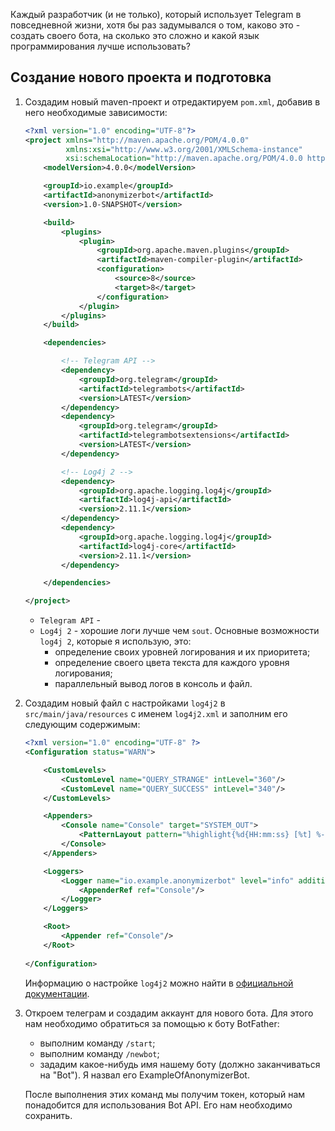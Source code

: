 Каждый разработчик (и не только), который использует Telegram в повседневной жизни, хотя бы раз задумывался о том,
каково это - создать своего бота, на сколько это сложно и какой язык программирования лучше использовать?

## Создание нового проекта и подготовка
1. Создадим новый maven-проект и отредактируем `pom.xml`, добавив в него необходимые зависимости:
    ```xml
    <?xml version="1.0" encoding="UTF-8"?>
    <project xmlns="http://maven.apache.org/POM/4.0.0"
             xmlns:xsi="http://www.w3.org/2001/XMLSchema-instance"
             xsi:schemaLocation="http://maven.apache.org/POM/4.0.0 http://maven.apache.org/xsd/maven-4.0.0.xsd">
        <modelVersion>4.0.0</modelVersion>

        <groupId>io.example</groupId>
        <artifactId>anonymizerbot</artifactId>
        <version>1.0-SNAPSHOT</version>

        <build>
            <plugins>
                <plugin>
                    <groupId>org.apache.maven.plugins</groupId>
                    <artifactId>maven-compiler-plugin</artifactId>
                    <configuration>
                        <source>8</source>
                        <target>8</target>
                    </configuration>
                </plugin>
            </plugins>
        </build>

        <dependencies>

            <!-- Telegram API -->
            <dependency>
                <groupId>org.telegram</groupId>
                <artifactId>telegrambots</artifactId>
                <version>LATEST</version>
            </dependency>
            <dependency>
                <groupId>org.telegram</groupId>
                <artifactId>telegrambotsextensions</artifactId>
                <version>LATEST</version>
            </dependency>

            <!-- Log4j 2 -->
            <dependency>
                <groupId>org.apache.logging.log4j</groupId>
                <artifactId>log4j-api</artifactId>
                <version>2.11.1</version>
            </dependency>
            <dependency>
                <groupId>org.apache.logging.log4j</groupId>
                <artifactId>log4j-core</artifactId>
                <version>2.11.1</version>
            </dependency>

        </dependencies>

    </project>
    ```

    * `Telegram API` - 
    * `Log4j 2` - хорошие логи лучше чем `sout`. Основные возможности `log4j 2`, которые я использую, это:
        * определение своих уровней логирования и их приоритета;
        * определение своего цвета текста для каждого уровня логирования;
        * параллельный вывод логов в консоль и файл.
    
2. Создадим новый файл с настройками `log4j2` в `src/main/java/resources` с именем `log4j2.xml` и заполним его следующим содержимым:
    ```xml
    <?xml version="1.0" encoding="UTF-8" ?>
    <Configuration status="WARN">

        <CustomLevels>
            <CustomLevel name="QUERY_STRANGE" intLevel="360"/>
            <CustomLevel name="QUERY_SUCCESS" intLevel="340"/>
        </CustomLevels>

        <Appenders>
            <Console name="Console" target="SYSTEM_OUT">
                <PatternLayout pattern="%highlight{%d{HH:mm:ss} [%t] %-5level %logger{36} - %msg%n}{STRANGE_USER=bright yellow bold, SUCCESS_USER=bright green bold}"/>
            </Console>
        </Appenders>

        <Loggers>
            <Logger name="io.example.anonymizerbot" level="info" additivity="false">
                <AppenderRef ref="Console"/>
            </Logger>
        </Loggers>

        <Root>
            <Appender ref="Console"/>
        </Root> 
     
    </Configuration> 
    ```
    Информацию о настройке `log4j2` можно найти в [официальной документации](https://logging.apache.org/log4j/2.x/).
    
3. Откроем телеграм и создадим аккаунт для нового бота.
    Для этого нам необходимо обратиться за помощью к боту BotFather:
    * выполним команду `/start`;
    * выполним команду `/newbot`;
    * зададим какое-нибудь имя нашему боту (должно заканчиваться на "Bot"). Я назвал его ExampleOfAnonymizerBot.
    
    После выполнения этих команд мы получим токен, который нам понадобится для использования Bot API.
    Его нам необходимо сохранить.
    

